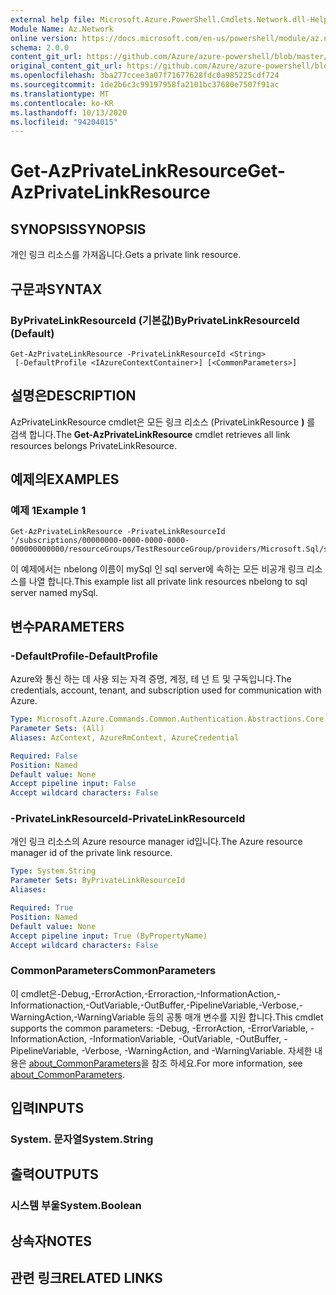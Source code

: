 ```yaml
---
external help file: Microsoft.Azure.PowerShell.Cmdlets.Network.dll-Help.xml
Module Name: Az.Network
online version: https://docs.microsoft.com/en-us/powershell/module/az.network/get-azprivatelinkresource
schema: 2.0.0
content_git_url: https://github.com/Azure/azure-powershell/blob/master/src/Network/Network/help/Get-AzPrivateLinkResource.md
original_content_git_url: https://github.com/Azure/azure-powershell/blob/master/src/Network/Network/help/Get-AzPrivateLinkResource.md
ms.openlocfilehash: 3ba277ccee3a07f71677628fdc0a985225cdf724
ms.sourcegitcommit: 1de2b6c3c99197958fa2101bc37680e7507f91ac
ms.translationtype: MT
ms.contentlocale: ko-KR
ms.lasthandoff: 10/13/2020
ms.locfileid: "94204015"
---
```

# <span data-ttu-id="bb202-101">Get-AzPrivateLinkResource</span><span class="sxs-lookup"><span data-stu-id="bb202-101">Get-AzPrivateLinkResource</span></span>

## <span data-ttu-id="bb202-102">SYNOPSIS</span><span class="sxs-lookup"><span data-stu-id="bb202-102">SYNOPSIS</span></span>
<span data-ttu-id="bb202-103">개인 링크 리소스를 가져옵니다.</span><span class="sxs-lookup"><span data-stu-id="bb202-103">Gets a private link resource.</span></span>

## <span data-ttu-id="bb202-104">구문과</span><span class="sxs-lookup"><span data-stu-id="bb202-104">SYNTAX</span></span>

### <span data-ttu-id="bb202-105">ByPrivateLinkResourceId (기본값)</span><span class="sxs-lookup"><span data-stu-id="bb202-105">ByPrivateLinkResourceId (Default)</span></span>
```
Get-AzPrivateLinkResource -PrivateLinkResourceId <String>
 [-DefaultProfile <IAzureContextContainer>] [<CommonParameters>]
```

## <span data-ttu-id="bb202-106">설명은</span><span class="sxs-lookup"><span data-stu-id="bb202-106">DESCRIPTION</span></span>
<span data-ttu-id="bb202-107">AzPrivateLinkResource cmdlet은 모든 링크 리소스 (PrivateLinkResource **)** 를 검색 합니다.</span><span class="sxs-lookup"><span data-stu-id="bb202-107">The **Get-AzPrivateLinkResource** cmdlet retrieves all link resources belongs PrivateLinkResource.</span></span>

## <span data-ttu-id="bb202-108">예제의</span><span class="sxs-lookup"><span data-stu-id="bb202-108">EXAMPLES</span></span>

### <span data-ttu-id="bb202-109">예제 1</span><span class="sxs-lookup"><span data-stu-id="bb202-109">Example 1</span></span>
```
Get-AzPrivateLinkResource -PrivateLinkResourceId '/subscriptions/00000000-0000-0000-0000-000000000000/resourceGroups/TestResourceGroup/providers/Microsoft.Sql/servers/mySql'
```

<span data-ttu-id="bb202-110">이 예제에서는 nbelong 이름이 mySql 인 sql server에 속하는 모든 비공개 링크 리소스를 나열 합니다.</span><span class="sxs-lookup"><span data-stu-id="bb202-110">This example list all private link resources nbelong to sql server named mySql.</span></span>

## <span data-ttu-id="bb202-111">변수</span><span class="sxs-lookup"><span data-stu-id="bb202-111">PARAMETERS</span></span>

### <span data-ttu-id="bb202-112">-DefaultProfile</span><span class="sxs-lookup"><span data-stu-id="bb202-112">-DefaultProfile</span></span>
<span data-ttu-id="bb202-113">Azure와 통신 하는 데 사용 되는 자격 증명, 계정, 테 넌 트 및 구독입니다.</span><span class="sxs-lookup"><span data-stu-id="bb202-113">The credentials, account, tenant, and subscription used for communication with Azure.</span></span>

```yaml
Type: Microsoft.Azure.Commands.Common.Authentication.Abstractions.Core.IAzureContextContainer
Parameter Sets: (All)
Aliases: AzContext, AzureRmContext, AzureCredential

Required: False
Position: Named
Default value: None
Accept pipeline input: False
Accept wildcard characters: False
```

### <span data-ttu-id="bb202-114">-PrivateLinkResourceId</span><span class="sxs-lookup"><span data-stu-id="bb202-114">-PrivateLinkResourceId</span></span>
<span data-ttu-id="bb202-115">개인 링크 리소스의 Azure resource manager id입니다.</span><span class="sxs-lookup"><span data-stu-id="bb202-115">The Azure resource manager id of the private link resource.</span></span>

```yaml
Type: System.String
Parameter Sets: ByPrivateLinkResourceId
Aliases:

Required: True
Position: Named
Default value: None
Accept pipeline input: True (ByPropertyName)
Accept wildcard characters: False
```

### <span data-ttu-id="bb202-116">CommonParameters</span><span class="sxs-lookup"><span data-stu-id="bb202-116">CommonParameters</span></span>
<span data-ttu-id="bb202-117">이 cmdlet은-Debug,-ErrorAction,-Erroraction,-InformationAction,-Informationaction,-OutVariable,-OutBuffer,-PipelineVariable,-Verbose,-WarningAction,-WarningVariable 등의 공통 매개 변수를 지원 합니다.</span><span class="sxs-lookup"><span data-stu-id="bb202-117">This cmdlet supports the common parameters: -Debug, -ErrorAction, -ErrorVariable, -InformationAction, -InformationVariable, -OutVariable, -OutBuffer, -PipelineVariable, -Verbose, -WarningAction, and -WarningVariable.</span></span> <span data-ttu-id="bb202-118">자세한 내용은 [about_CommonParameters](http://go.microsoft.com/fwlink/?LinkID=113216)을 참조 하세요.</span><span class="sxs-lookup"><span data-stu-id="bb202-118">For more information, see [about_CommonParameters](http://go.microsoft.com/fwlink/?LinkID=113216).</span></span>

## <span data-ttu-id="bb202-119">입력</span><span class="sxs-lookup"><span data-stu-id="bb202-119">INPUTS</span></span>

### <span data-ttu-id="bb202-120">System. 문자열</span><span class="sxs-lookup"><span data-stu-id="bb202-120">System.String</span></span>

## <span data-ttu-id="bb202-121">출력</span><span class="sxs-lookup"><span data-stu-id="bb202-121">OUTPUTS</span></span>

### <span data-ttu-id="bb202-122">시스템 부울</span><span class="sxs-lookup"><span data-stu-id="bb202-122">System.Boolean</span></span>

## <span data-ttu-id="bb202-123">상속자</span><span class="sxs-lookup"><span data-stu-id="bb202-123">NOTES</span></span>

## <span data-ttu-id="bb202-124">관련 링크</span><span class="sxs-lookup"><span data-stu-id="bb202-124">RELATED LINKS</span></span>
